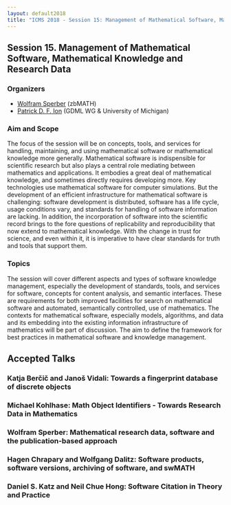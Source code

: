 ```yaml
---
layout: default2018
title: "ICMS 2018 - Session 15: Management of Mathematical Software, Mathematical Knowledge and Research Data"
---
```

## Session 15. Management of Mathematical Software, Mathematical Knowledge and Research Data

### Organizers

*   [Wolfram Sperber](mailto:wolfram@zbmath.org) (zbMATH)
*   [Patrick D. F. Ion](mailto:pion@umich.edu) (GDML WG & University of Michigan)

### Aim and Scope

The focus of the session will be on concepts, tools, and services
for handling, maintaining, and using mathematical software or
mathematical knowledge more generally. Mathematical software is
indispensible for scientific research but also plays a central role
mediating between mathematics and applications. It embodies a great
deal of mathematical knowledge, and sometimes directly requires
developing more. Key technologies use mathematical software for
computer simulations. But the development of an efficient
infrastructure for mathematical software is challenging: software
development is distributed, software has a life cycle, usage
conditions vary, and standards for handling of software information
are lacking. In addition, the incorporation of software into the
scientific record brings to the fore questions of replicability and
reproducibility that now extend to mathematical knowledge. With the
change in trust for science, and even within it, it is imperative
to have clear standards for truth and tools that support them.

### Topics

The session will cover different aspects and types of software
knowledge management, especially the development of standards,
tools, and services for software, concepts for content analysis,
and semantic interfaces.  These are requirements for both improved
facilities for search on mathematical software and automated,
semantically controlled, use of mathematics. The contexts for
mathematical software, especially models, algorithms, and data  
and its embedding into the existing information infrastructure of 
mathematics will be part of discussion. The aim to define the framework 
for best practices in mathematical software and knowledge management.

## Accepted Talks

### Katja Berčič and Janoš Vidali:	Towards a fingerprint database of discrete objects
### Michael Kohlhase:	Math Object Identifiers - Towards Research Data in Mathematics
### Wolfram Sperber:	Mathematical research data, software and the publication-based approach
### Hagen Chrapary and Wolfgang Dalitz:	Software products, software versions, archiving of software, and swMATH
### Daniel S. Katz and Neil Chue Hong:	Software Citation in Theory and Practice
